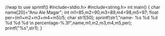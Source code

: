 //wap to use sprintf() 
#include<stdio.h>
#include<string.h>
int main()
{
	char name[20]="Anu Ale Magar";
int m1=85,m2=90,m3=89,m4=98,m5=97;
float per=(m1+m2+m3+m4+m5)/5;
char str1[50];
sprintf(str1,"name- %s %d %d %d %d %d \n percentage-%.3f",name,m1,m2,m3,m4,m5,per);
printf("%s",str1);
}

